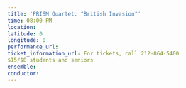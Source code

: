 ```yaml
---
title: 'PRISM Quartet: "British Invasion"'
time: 08:00 PM
location: 
latitude: 0
longitude: 0
performance_url: 
ticket_information_url: For tickets, call 212-864-5400
$15/$8 students and seniors
ensemble: 
conductor: 
---
```

